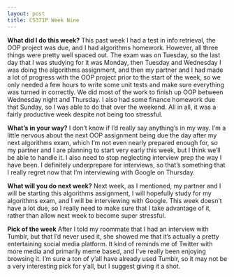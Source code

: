 ```yaml
---
layout: post
title: CS371P Week Nine
---
```


__What did I do this week?__ This past week I had a test in info retrieval, the OOP project was due, and I had algorithms homework. However, all three things were pretty well spaced out. The exam was on Tuesday, so the last day that I was studying for it was Monday, then Tuesday and Wednesday I was doing the algorithms assignment, and then my partner and I had made a lot of progress with the OOP project prior to the start of the week, so we only needed a few hours to write some unit tests and make sure everything was turned in correctly. We did most of the work to finish up OOP between Wednesday night and Thursday. I also had some finance homework due that Sunday, so I was able to do that over the weekend. All in all, it was a fairly productive week despite not being too stressful.

__What’s in your way?__ I don’t know if I’d really say anything’s in my way. I’m a little nervous about the next OOP assignment being due the day after my next algorithms exam, which I’m not even nearly prepared enough for, so my partner and I are planning to start very early this week, but I think we’ll be able to handle it. I also need to stop neglecting interview prep the way I have been. I definitely underprepare for interviews, so that’s something that I really regret now that I’m interviewing with Google on Thursday.

__What will you do next week?__ Next week, as I mentioned, my partner and I will be starting this algorithms assignment, I will hopefully study for my algorithms exam, and I will be interviewing with Google. This week doesn’t have a lot due, so I really need to make sure that I take advantage of it, rather than allow next week to become super stressful. 

__Pick of the week__ After I told my roommate that I had an interview with Tumblr, but that I’d never used it, she showed me that it’s actually a pretty entertaining social media platform. It kind of reminds me of Twitter with more media and primarily meme based, and I’ve really been enjoying browsing it. I’m sure a ton of y’all have already used Tumblr, so it may not be a very interesting pick for y’all, but I suggest giving it a shot.
